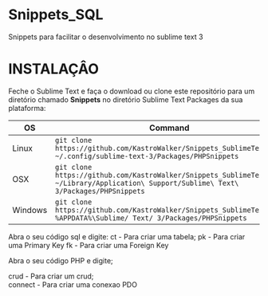 # Snippets_SQL

Snippets para facilitar o desenvolvimento no sublime text 3 

# INSTALAÇÂO

Feche o Sublime Text e faça o download ou clone este repositório para um diretório chamado **Snippets** no diretório Sublime Text Packages da sua plataforma:

OS | Command
-- | -----
Linux | `git clone https://github.com/KastroWalker/Snippets_SublimeText.git ~/.config/sublime-text-3/Packages/PHPSnippets`
OSX | `git clone https://github.com/KastroWalker/Snippets_SublimeText.git ~/Library/Application\ Support/Sublime\ Text\ 3/Packages/PHPSnippets`
Windows | `git clone https://github.com/KastroWalker/Snippets_SublimeText.git %APPDATA%\Sublime/ Text/ 3/Packages/PHPSnippets`

Abra o seu código sql e digite:
ct - Para criar uma tabela;
pk - Para criar uma Primary Key
fk - Para criar uma Foreign Key

Abra o seu código PHP e digite;

crud - Para criar um crud; <br>
connect - Para criar uma conexao PDO